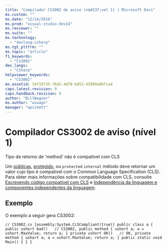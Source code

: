 ```yaml
---
title: "Compilador CS3002 de aviso (n&#237;vel 1) | Microsoft Docs"
ms.custom: ""
ms.date: "12/14/2016"
ms.prod: "visual-studio-dev14"
ms.reviewer: ""
ms.suite: ""
ms.technology: 
  - "devlang-csharp"
ms.tgt_pltfrm: ""
ms.topic: "article"
f1_keywords: 
  - "CS3002"
dev_langs: 
  - "CSharp"
helpviewer_keywords: 
  - "CS3002"
ms.assetid: 34f19735-76d2-4d78-bd52-45989a86fca4
caps.latest.revision: 9
caps.handback.revision: 9
author: "BillWagner"
ms.author: "wiwagn"
manager: "wpickett"
---
```

# Compilador CS3002 de aviso (n&#237;vel 1)
Tipo de retorno de 'method' não é compatível com CLS  
  
 Um [públicas](../Topic/public%20\(C%23%20Reference\).md), [protegido](../Topic/protected%20\(C%23%20Reference\).md), ou `protected` `internal` método deve retornar um valor cujo tipo é compatível com o Common Language Specification \(CLS\).  Para obter mais informações sobre compatibilidade com CLS, consulte [Escrevendo código compatível com CLS](http://msdn.microsoft.com/pt-br/4c705105-69a2-4e5e-b24e-0633bc32c7f3) e [Independência da linguagem e componentes independentes da linguagem](../Topic/Language%20Independence%20and%20Language-Independent%20Components.md).  
  
## Exemplo  
 O exemplo a seguir gera CS3002:  
  
```  
// CS3002.cs [assembly:System.CLSCompliant(true)] public class a { public ushort bad()   // CS3002, public method { ushort a; a = ushort.MaxValue; return a; } private ushort OK()   // OK, private method { ushort a; a = ushort.MaxValue; return a; } public static void Main() { } }  
```